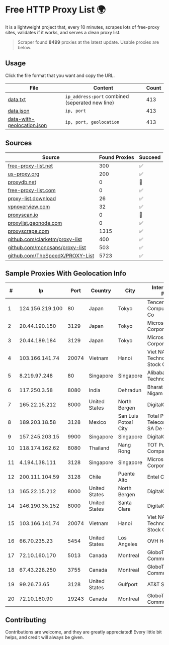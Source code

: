 
# Free HTTP Proxy List 🌍

It is a lightweight project that, every 10 minutes, scrapes lots of free-proxy sites, validates if it works, and serves a clean proxy list.


> Scraper found **8499** proxies at the latest update. Usable proxies are below.

## Usage

Click the file format that you want and copy the URL.


|File|Content|Count|
|----|-------|-----|
|[data.txt](https://raw.githubusercontent.com/themiralay/Proxy-List-World/master/data.txt)|`ip_address:port` combined (seperated new line)|413|
|[data.json](https://raw.githubusercontent.com/themiralay/Proxy-List-World/master/data.json)|`ip, port`|413|
|[data-with-geolocation.json](https://raw.githubusercontent.com/themiralay/Proxy-List-World/master/data-with-geolocation.json)|`ip, port, geolocation`|413|

## Sources

|Source|Found Proxies|Succeed|
|------|-------------|-------|
|[free-proxy-list.net](https://free-proxy-list.net)|300|✅|
|[us-proxy.org](https://www.us-proxy.org)|200|✅|
|[proxydb.net](http://proxydb.net)|0|🚫|
|[free-proxy-list.com](https://free-proxy-list.com/?page=&port=&type%5B%5D=http&type%5B%5D=https&up_time=0&search=Search)|0|✅|
|[proxy-list.download](https://www.proxy-list.download/HTTP)|26|✅|
|[vpnoverview.com](https://vpnoverview.com/privacy/anonymous-browsing/free-proxy-servers)|32|✅|
|[proxyscan.io](https://www.proxyscan.io)|0|🚫|
|[proxylist.geonode.com](https://proxylist.geonode.com/api/proxy-list?limit=300&page=1&sort_by=lastChecked&sort_type=desc&protocols=http,https)|0|✅|
|[proxyscrape.com](https://api.proxyscrape.com/v2/?request=displayproxies&protocol=http&timeout=10000&country=all&ssl=all&anonymity=all)|1315|✅|
|[github.com/clarketm/proxy-list](https://raw.githubusercontent.com/clarketm/proxy-list/master/proxy-list-raw.txt)|400|✅|
|[github.com/monosans/proxy-list](https://raw.githubusercontent.com/monosans/proxy-list/main/proxies/http.txt)|503|✅|
|[github.com/TheSpeedX/PROXY-List](https://raw.githubusercontent.com/TheSpeedX/PROXY-List/master/http.txt)|5723|✅|


## Sample Proxies With Geolocation Info

|#|Ip|Port|Country|City|Internet Service Provider|
|-|--|----|-------|----|-------------------------|
|1|124.156.219.100|80|Japan|Tokyo|Tencent Cloud Computing (Beijing) Co|
|2|20.44.190.150|3129|Japan|Tokyo|Microsoft Corporation|
|3|20.44.189.184|3129|Japan|Tokyo|Microsoft Corporation|
|4|103.166.141.74|20074|Vietnam|Hanoi|Viet NAM Cloud Technology Joint Stock Company|
|5|8.219.97.248|80|Singapore|Singapore|Alibaba (US) Technology Co., Ltd.|
|6|117.250.3.58|8080|India|Dehradun|Bharat Sanchar Nigam Ltd|
|7|165.22.15.212|8000|United States|North Bergen|DigitalOcean, LLC|
|8|189.203.18.58|3128|Mexico|San Luis Potosí City|Total Play Telecomunicaciones SA De CV|
|9|157.245.203.15|9900|Singapore|Singapore|DigitalOcean, LLC|
|10|118.174.162.62|8080|Thailand|Nang Rong|TOT Public Company Limited|
|11|4.194.138.111|3128|Singapore|Singapore|Microsoft Corporation|
|12|200.111.104.59|3128|Chile|Puente Alto|Entel Chile S.A.|
|13|165.22.15.212|8000|United States|North Bergen|DigitalOcean, LLC|
|14|146.190.35.152|8000|United States|Santa Clara|DigitalOcean, LLC|
|15|103.166.141.74|20074|Vietnam|Hanoi|Viet NAM Cloud Technology Joint Stock Company|
|16|66.70.235.23|5454|United States|Los Angeles|OVH Hosting|
|17|72.10.160.170|5013|Canada|Montreal|GloboTech Communications|
|18|67.43.228.250|3755|Canada|Montreal|GloboTech Communications|
|19|99.26.73.65|3128|United States|Gulfport|AT&T Services, Inc.|
|20|72.10.160.90|19243|Canada|Montreal|GloboTech Communications|



## Contributing

Contributions are welcome, and they are greatly appreciated! Every
little bit helps, and credit will always be given.

